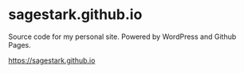 # sagestark.github.io

Source code for my personal site. Powered by WordPress and Github Pages.

https://sagestark.github.io
